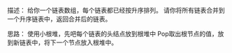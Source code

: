 
描述：
给你一个链表数组，每个链表都已经按升序排列。
请你将所有链表合并到一个升序链表中，返回合并后的链表。

思路：
使用小根堆，先吧每个链表的头结点放到根堆中
Pop取出根节点的值，放到新链表中，将下一个节点放入根堆中。

